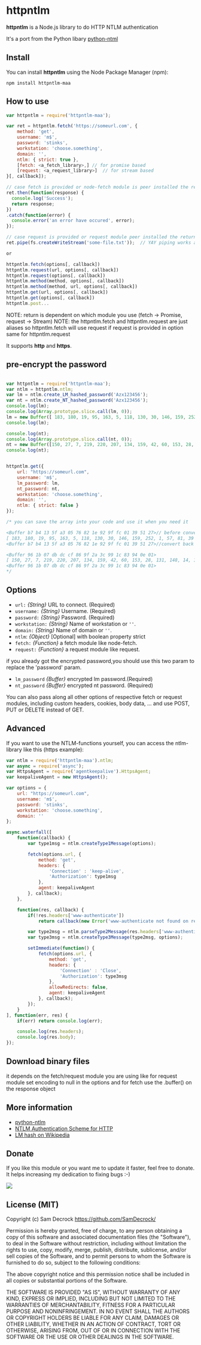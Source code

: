 # httpntlm

__httpntlm__ is a Node.js library to do HTTP NTLM authentication

It's a port from the Python libary [python-ntml](https://code.google.com/p/python-ntlm/)

## Install

You can install __httpntlm__ using the Node Package Manager (npm):

    npm install httpntlm-maa

## How to use

```js
var httpntlm = require('httpntlm-maa');

var ret = httpntlm.fetch('https://someurl.com', {
    method: 'get',
    username: 'm$',
    password: 'stinks',
    workstation: 'choose.something',
    domain: '',
    ntlm: { strict: true },
    [fetch: <a_fetch_library>,] // for promise based
    [request: <a_request_library>]  // for stream based
}[, callback]);

// case fetch is provided or node-fetch module is peer installed the return is promise:
ret.then(function(response) {
  console.log('Success');
  return response;
})
.catch(function(error) {
  console.error('an error have occured', error);
});

// case request is provided or request module peer installed the return is a stream in that case:
ret.pipe(fs.createWriteStream('some-file.txt'));  // YAY piping works again!!!

or

httpntlm.fetch(options[, callback])
httpntlm.request(url, options[, callback])
httpntlm.request(options[, callback])
httpntlm.method(method, options[, callback])
httpntlm.method(method, url, options[, callback])
httpntlm.get(url, options[, callback])
httpntlm.get(options[, callback])
httpntlm.post...
```

NOTE: return is dependent on which module you use (fetch -> Promise, request -> Stream)
NOTE: the httpntlm.fetch and httpntlm.request are just aliases so httpntlm.fetch will use request if request is provided in option same for httpntlm.request

It supports __http__ and __https__.

## pre-encrypt the password
```js

var httpntlm = require('httpntlm-maa');
var ntlm = httpntlm.ntlm;
var lm = ntlm.create_LM_hashed_password('Azx123456');
var nt = ntlm.create_NT_hashed_password('Azx123456');
console.log(lm);
console.log(Array.prototype.slice.call(lm, 0));
lm = new Buffer([ 183, 180, 19, 95, 163, 5, 118, 130, 30, 146, 159, 252, 1, 57, 81, 39 ]);
console.log(lm);

console.log(nt);
console.log(Array.prototype.slice.call(nt, 0));
nt = new Buffer([150, 27, 7, 219, 220, 207, 134, 159, 42, 60, 153, 28, 131, 148, 14, 1]);
console.log(nt);


httpntlm.get({
    url: "https://someurl.com",
    username: 'm$',
    lm_password: lm,
    nt_password: nt,
    workstation: 'choose.something',
    domain: '',
    ntlm: { strict: false }
});

/* you can save the array into your code and use it when you need it

<Buffer b7 b4 13 5f a3 05 76 82 1e 92 9f fc 01 39 51 27>// before convert to array
[ 183, 180, 19, 95, 163, 5, 118, 130, 30, 146, 159, 252, 1, 57, 81, 39 ]// convert to array
<Buffer b7 b4 13 5f a3 05 76 82 1e 92 9f fc 01 39 51 27>//convert back to buffer

<Buffer 96 1b 07 db dc cf 86 9f 2a 3c 99 1c 83 94 0e 01>
[ 150, 27, 7, 219, 220, 207, 134, 159, 42, 60, 153, 28, 131, 148, 14, 1 ]
<Buffer 96 1b 07 db dc cf 86 9f 2a 3c 99 1c 83 94 0e 01>
*/

```


## Options

- `url:`      _{String}_   URL to connect. (Required)
- `username:` _{String}_   Username. (Required)
- `password:` _{String}_   Password. (Required)
- `workstation:` _{String}_ Name of workstation or `''`.
- `domain:`   _{String}_   Name of domain or `''`.
- `ntlm`: _{Object}_ [Optional] with boolean property strict
- `fetch:`   _{Function}_   a fetch module like node-fetch.
- `request:`   _{Function}_   a request module like request.

if you already got the encrypted password,you should use this two param to replace the 'password' param.

- `lm_password` _{Buffer}_ encrypted lm password.(Required)
- `nt_password` _{Buffer}_ encrypted nt password. (Required)

You can also pass along all other options of respective fetch or request modules, including custom headers, cookies, body data, ... and use POST, PUT or DELETE instead of GET.




## Advanced

If you want to use the NTLM-functions yourself, you can access the ntlm-library like this (https example):

```js
var ntlm = require('httpntlm-maa').ntlm;
var async = require('async');
var HttpsAgent = require('agentkeepalive').HttpsAgent;
var keepaliveAgent = new HttpsAgent();

var options = {
    url: "https://someurl.com",
    username: 'm$',
    password: 'stinks',
    workstation: 'choose.something',
    domain: ''
};

async.waterfall([
    function(callback) {
        var type1msg = ntlm.createType1Message(options);

        fetch(options.url, {
            method: 'get',
            headers: {
                'Connection' : 'keep-alive',
                'Authorization': type1msg
            },
            agent: keepaliveAgent
        }, callback);
    },

    function(res, callback) {
        if(!res.headers['www-authenticate'])
            return callback(new Error('www-authenticate not found on response of second request'));

        var type2msg = ntlm.parseType2Message(res.headers['www-authenticate']);
        var type3msg = ntlm.createType3Message(type2msg, options);

        setImmediate(function() {
            fetch(options.url, {
                method: 'get',
                headers: {
                    'Connection' : 'Close',
                    'Authorization': type3msg
                },
                allowRedirects: false,
                agent: keepaliveAgent
            }, callback);
        });
    }
], function(err, res) {
    if(err) return console.log(err);

    console.log(res.headers);
    console.log(res.body);
});
```

## Download binary files

it depends on the fetch/request module you are using like for request module set encoding to null in the options and for fetch use the .buffer() on the response object

## More information

* [python-ntlm](https://code.google.com/p/python-ntlm/)
* [NTLM Authentication Scheme for HTTP](http://www.innovation.ch/personal/ronald/ntlm.html)
* [LM hash on Wikipedia](http://en.wikipedia.org/wiki/LM_hash)

## Donate

If you like this module or you want me to update it faster, feel free to donate. It helps increasing my dedication to fixing bugs :-)

[![](https://www.paypalobjects.com/en_US/i/btn/btn_donate_LG.gif)](https://www.paypal.com/cgi-bin/webscr?cmd=_s-xclick&hosted_button_id=LPYD83FGC7XPW)


## License (MIT)

Copyright (c) Sam Decrock <https://github.com/SamDecrock/>

Permission is hereby granted, free of charge, to any person obtaining a copy
of this software and associated documentation files (the "Software"), to deal
in the Software without restriction, including without limitation the rights
to use, copy, modify, merge, publish, distribute, sublicense, and/or sell
copies of the Software, and to permit persons to whom the Software is
furnished to do so, subject to the following conditions:

The above copyright notice and this permission notice shall be included in
all copies or substantial portions of the Software.

THE SOFTWARE IS PROVIDED "AS IS", WITHOUT WARRANTY OF ANY KIND, EXPRESS OR
IMPLIED, INCLUDING BUT NOT LIMITED TO THE WARRANTIES OF MERCHANTABILITY,
FITNESS FOR A PARTICULAR PURPOSE AND NONINFRINGEMENT. IN NO EVENT SHALL THE
AUTHORS OR COPYRIGHT HOLDERS BE LIABLE FOR ANY CLAIM, DAMAGES OR OTHER
LIABILITY, WHETHER IN AN ACTION OF CONTRACT, TORT OR OTHERWISE, ARISING FROM,
OUT OF OR IN CONNECTION WITH THE SOFTWARE OR THE USE OR OTHER DEALINGS IN
THE SOFTWARE.
